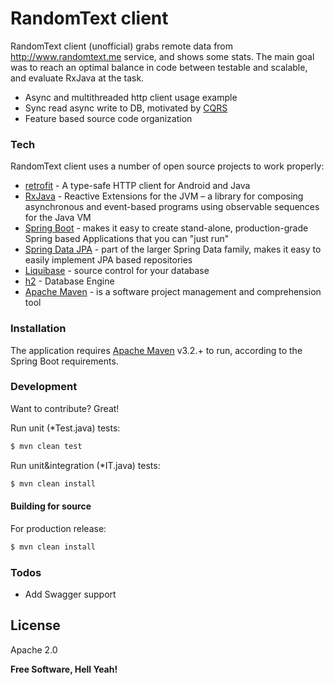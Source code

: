 # RandomText client

RandomText client (unofficial) grabs remote data from http://www.randomtext.me service, and shows some stats. The main goal was to reach an optimal balance in code between testable and scalable, and evaluate RxJava at the task.

  - Async and multithreaded http client usage example 
  - Sync read async write to DB, motivated by [CQRS]
  - Feature based source code organization
 

### Tech

RandomText client uses a number of open source projects to work properly:

* [retrofit] - A type-safe HTTP client for Android and Java
* [RxJava] - Reactive Extensions for the JVM – a library for composing asynchronous and event-based programs using observable sequences for the Java VM
* [Spring Boot] - makes it easy to create stand-alone, production-grade Spring based Applications that you can "just run"
* [Spring Data JPA] - part of the larger Spring Data family, makes it easy to easily implement JPA based repositories
* [Liquibase] - source control for your database
* [h2] - Database Engine
* [Apache Maven] - is a software project management and comprehension tool

### Installation

The application requires [Apache Maven] v3.2.+ to run, according to the Spring Boot requirements.

### Development

Want to contribute? Great!

Run unit (*Test.java) tests:
```sh
$ mvn clean test
```

Run unit&integration (*IT.java) tests:
```sh
$ mvn clean install
```

#### Building for source
For production release:
```sh
$ mvn clean install
```

### Todos

 - Add Swagger support

License
----

Apache 2.0


**Free Software, Hell Yeah!**

[//]: # (These are reference links used in the body of this note and get stripped out when the markdown processor does its job. There is no need to format nicely because it shouldn't be seen. Thanks SO - http://stackoverflow.com/questions/4823468/store-comments-in-markdown-syntax)

   [retrofit]: <http://square.github.io/retrofit/>
   [RxJava]: <https://github.com/ReactiveX/RxJava>
   [Spring Boot]: <http://projects.spring.io/spring-boot/>
   [Spring Data JPA]: <http://projects.spring.io/spring-data-jpa/>
   [Liquibase]: <http://www.liquibase.org/index.html>
   [h2]: <http://www.h2database.com/html/main.html>
   [Apache Maven]: <https://maven.apache.org/>
   [CQRS]: <https://martinfowler.com/bliki/CQRS.html>

